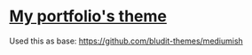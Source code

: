 # [My portfolio's theme](https://jrsvs.nl)


Used this as base:
<https://github.com/bludit-themes/mediumish>
